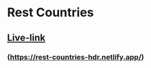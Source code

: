 # Rest Countries


## [Live-link](https://rest-countries-hdr.netlify.app/)

### (https://rest-countries-hdr.netlify.app/)